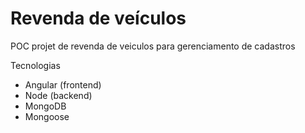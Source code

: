 # Revenda de veículos

POC projet de revenda de veiculos para gerenciamento de cadastros 

Tecnologias 
- Angular (frontend)
- Node (backend)
- MongoDB
- Mongoose
